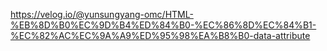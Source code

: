 https://velog.io/@yunsungyang-omc/HTML-%EB%8D%B0%EC%9D%B4%ED%84%B0-%EC%86%8D%EC%84%B1-%EC%82%AC%EC%9A%A9%ED%95%98%EA%B8%B0-data-attribute